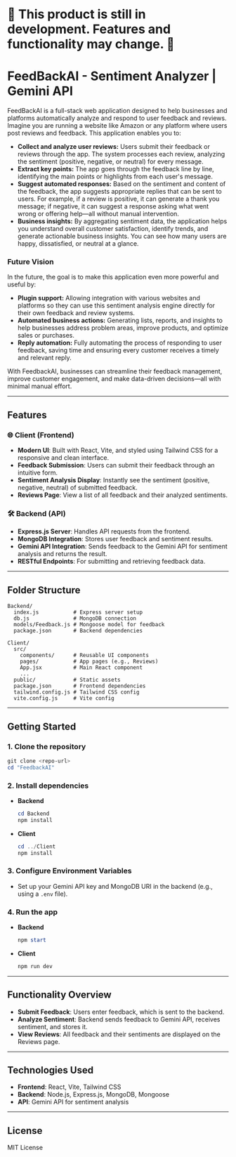 # 🚧 This product is still in development. Features and functionality may change. 🚧

# FeedBackAI - Sentiment Analyzer | Gemini API

FeedBackAI is a full-stack web application designed to help businesses and platforms automatically analyze and respond to user feedback and reviews. Imagine you are running a website like Amazon or any platform where users post reviews and feedback. This application enables you to:

- **Collect and analyze user reviews:** Users submit their feedback or reviews through the app. The system processes each review, analyzing the sentiment (positive, negative, or neutral) for every message.
- **Extract key points:** The app goes through the feedback line by line, identifying the main points or highlights from each user's message.
- **Suggest automated responses:** Based on the sentiment and content of the feedback, the app suggests appropriate replies that can be sent to users. For example, if a review is positive, it can generate a thank you message; if negative, it can suggest a response asking what went wrong or offering help—all without manual intervention.
- **Business insights:** By aggregating sentiment data, the application helps you understand overall customer satisfaction, identify trends, and generate actionable business insights. You can see how many users are happy, dissatisfied, or neutral at a glance.

### Future Vision
In the future, the goal is to make this application even more powerful and useful by:
- **Plugin support:** Allowing integration with various websites and platforms so they can use this sentiment analysis engine directly for their own feedback and review systems.
- **Automated business actions:** Generating lists, reports, and insights to help businesses address problem areas, improve products, and optimize sales or purchases.
- **Reply automation:** Fully automating the process of responding to user feedback, saving time and ensuring every customer receives a timely and relevant reply.

With FeedbackAI, businesses can streamline their feedback management, improve customer engagement, and make data-driven decisions—all with minimal manual effort.

---

## Features

### 🌐 Client (Frontend)
- **Modern UI**: Built with React, Vite, and styled using Tailwind CSS for a responsive and clean interface.
- **Feedback Submission**: Users can submit their feedback through an intuitive form.
- **Sentiment Analysis Display**: Instantly see the sentiment (positive, negative, neutral) of submitted feedback.
- **Reviews Page**: View a list of all feedback and their analyzed sentiments.


### 🛠️ Backend (API)
- **Express.js Server**: Handles API requests from the frontend.
- **MongoDB Integration**: Stores user feedback and sentiment results.
- **Gemini API Integration**: Sends feedback to the Gemini API for sentiment analysis and returns the result.
- **RESTful Endpoints**: For submitting and retrieving feedback data.

---

## Folder Structure

```
Backend/
  index.js           # Express server setup
  db.js              # MongoDB connection
  models/Feedback.js # Mongoose model for feedback
  package.json       # Backend dependencies

Client/
  src/
    components/      # Reusable UI components
    pages/           # App pages (e.g., Reviews)
    App.jsx          # Main React component
    ...
  public/            # Static assets
  package.json       # Frontend dependencies
  tailwind.config.js # Tailwind CSS config
  vite.config.js     # Vite config
```

---

## Getting Started

### 1. Clone the repository
```powershell
git clone <repo-url>
cd "FeedbackAI"
```

### 2. Install dependencies
- **Backend**
  ```powershell
  cd Backend
  npm install
  ```
- **Client**
  ```powershell
  cd ../Client
  npm install
  ```

### 3. Configure Environment Variables
- Set up your Gemini API key and MongoDB URI in the backend (e.g., using a `.env` file).

### 4. Run the app
- **Backend**
  ```powershell
  npm start
  ```
- **Client**
  ```powershell
  npm run dev
  ```

---

## Functionality Overview
- **Submit Feedback**: Users enter feedback, which is sent to the backend.
- **Analyze Sentiment**: Backend sends feedback to Gemini API, receives sentiment, and stores it.
- **View Reviews**: All feedback and their sentiments are displayed on the Reviews page.

---

## Technologies Used
- **Frontend**: React, Vite, Tailwind CSS
- **Backend**: Node.js, Express.js, MongoDB, Mongoose
- **API**: Gemini API for sentiment analysis

---

## License
MIT License
